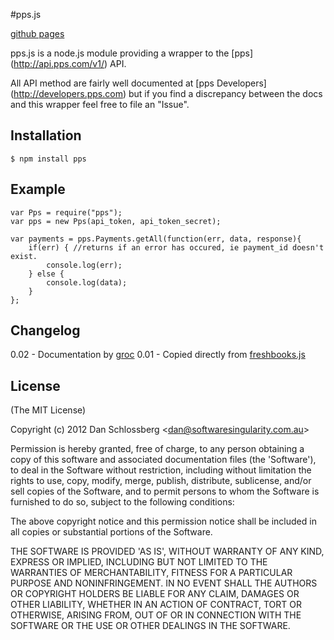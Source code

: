 #pps.js

[github pages](http://danieleli.github.com/Quad/)

pps.js is a node.js module providing a wrapper to the [pps]
(http://api.pps.com/v1/) API.

All API method are fairly well documented at [pps Developers]
(http://developers.pps.com) but if you find a discrepancy between the
docs and this wrapper feel free to file an "Issue".

## Installation

    $ npm install pps


## Example

    var Pps = require("pps");
    var pps = new Pps(api_token, api_token_secret);

    var payments = pps.Payments.getAll(function(err, data, response){
        if(err) { //returns if an error has occured, ie payment_id doesn't exist.
            console.log(err);
        } else {
            console.log(data);
        }
    };


## Changelog

0.02 - Documentation by [groc](https://github.com/nevir/groc)
0.01 - Copied directly from [freshbooks.js](https://github.com/Metacrash/freshbooks.js/blob/cfae4516bc555edc354b4615a631f105500cc228/README.md)

## License

(The MIT License)

Copyright (c) 2012 Dan Schlossberg &lt;dan@softwaresingularity.com.au&gt;

Permission is hereby granted, free of charge, to any person obtaining a copy of
this software and associated documentation files (the 'Software'), to deal in
the Software without restriction, including without limitation the rights to
use, copy, modify, merge, publish, distribute, sublicense, and/or sell copies of
the Software, and to permit persons to whom the Software is furnished to do so,
subject to the following conditions:

The above copyright notice and this permission notice shall be included in all
copies or substantial portions of the Software.

THE SOFTWARE IS PROVIDED 'AS IS', WITHOUT WARRANTY OF ANY KIND, EXPRESS OR
IMPLIED, INCLUDING BUT NOT LIMITED TO THE WARRANTIES OF MERCHANTABILITY, FITNESS
FOR A PARTICULAR PURPOSE AND NONINFRINGEMENT. IN NO EVENT SHALL THE AUTHORS OR
COPYRIGHT HOLDERS BE LIABLE FOR ANY CLAIM, DAMAGES OR OTHER LIABILITY, WHETHER
IN AN ACTION OF CONTRACT, TORT OR OTHERWISE, ARISING FROM, OUT OF OR IN
CONNECTION WITH THE SOFTWARE OR THE USE OR OTHER DEALINGS IN THE SOFTWARE.
